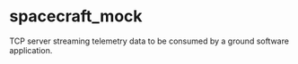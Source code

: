 # spacecraft_mock
TCP server streaming telemetry data to be consumed by a ground software application.
